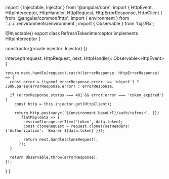 import { Injectable, Injector } from '@angular/core';
import { HttpEvent, HttpInterceptor, HttpHandler, HttpRequest, HttpErrorResponse, HttpClient } from '@angular/common/http';
import { environment } from '../../../environments/environment';
import { Observable } from 'rxjs/Rx';

@Injectable()
export class RefreshTokenInterceptor implements HttpInterceptor {

  constructor(private injector: Injector) {}

  intercept(request: HttpRequest<any>, next: HttpHandler): Observable<HttpEvent<any>> {

    return next.handle(request).catch((errorResponse: HttpErrorResponse) => {
      const error = (typeof errorResponse.error !== 'object') ? JSON.parse(errorResponse.error) : errorResponse;

      if (errorResponse.status === 401 && error.error === 'token_expired') {
        const http = this.injector.get(HttpClient);

        return http.post<any>(`${environment.baseUrl}/auth/refresh`, {})
          .flatMap(data => {
            sessionStorage.setItem('token', data.token);
            const cloneRequest = request.clone({setHeaders: {'Authorization': `Bearer ${data.token}`}});

            return next.handle(cloneRequest);
          });
      }

      return Observable.throw(errorResponse);
    });

  }
}
